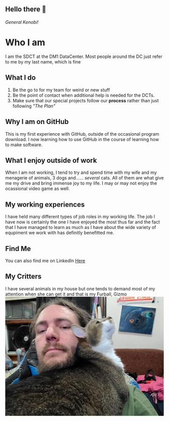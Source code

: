 ## Hello there 👋
###### General Kenobi!
# Who I am
 I am the SDCT at the DM1 DataCenter. Most people around the DC just refer to me by my last name, which is fine

## What I do
1. Be the go to for my team for weird or new stuff
2. Be the point of contact when additional help is needed for the DCTs.
3. Make sure that our special projects follow our **process** rather than just following *"The Plan"*
## Why I am on GitHub
This is my first experience with GitHub, outside of the occasional program download. I now learning how to use GitHub in the course of learning how to make software. 
## What I enjoy outside of work
When I am not working, I tend to try and spend time with my wife and my menagerie of animals, 3 dogs and...... *several* cats. All of them are what give me my drive and bring immense joy to my life. I may or may not enjoy the ocassional video game as well.
## My working experiences
I have held many different types of job roles in my working life. The job I have now is certainly the one I have enjoyed the most thus far and the fact that I have managed to learn as much as I have about the wide variety of equpiment we work with has definitly benefitted me.
## Find Me
You can also find me on LinkedIn [Here](www.linkedin.com/in/eric-woodley-63b5bb1a6)
## My Critters
I have several animals in my house but one tends to demand most of my attention when she can get it and that is my Furball, Gizmo ![Furball](https://github.com/Ewoodley/Ewoodley/blob/cd6ff8363bf60632811043f124a642ba7166aee7/20210727_045808.jpg)

